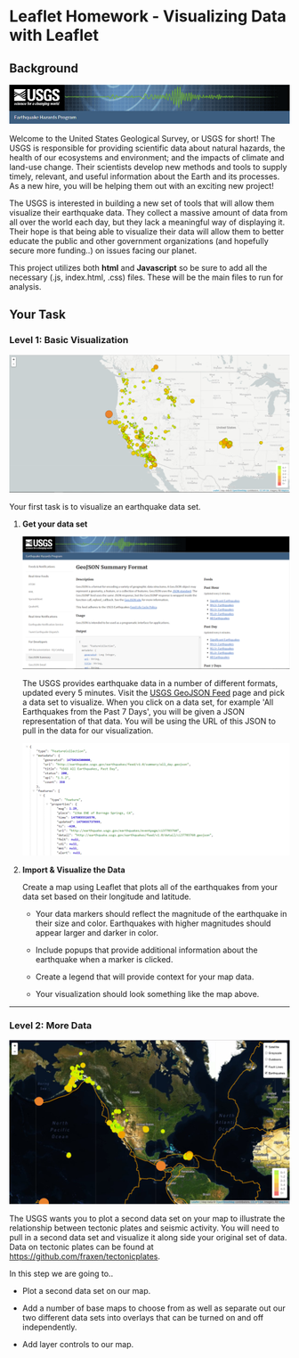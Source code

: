 # Leaflet Homework - Visualizing Data with Leaflet

## Background

![USGS Logo](https://github.com/JonRinko/leaflet-challenge/blob/master/USGSheader.PNG)

Welcome to the United States Geological Survey, or USGS for short! The USGS is responsible for providing scientific data about natural hazards, the health of our ecosystems and environment; and the impacts of climate and land-use change. Their scientists develop new methods and tools to supply timely, relevant, and useful information about the Earth and its processes. As a new hire, you will be helping them out with an exciting new project!

The USGS is interested in building a new set of tools that will allow them visualize their earthquake data. They collect a massive amount of data from all over the world each day, but they lack a meaningful way of displaying it. Their hope is that being able to visualize their data will allow them to better educate the public and other government organizations (and hopefully secure more funding..) on issues facing our planet.

This project utilizes both **html** and **Javascript** so be sure to add all the necessary (.js, index.html, .css) files. These will be the main files to run for analysis.

## Your Task

### Level 1: Basic Visualization

<!-- ![2-BasicMap](Images/2-BasicMap.png) -->
![basicMap](https://github.com/JonRinko/leaflet-challenge/blob/master/Leaflet-Step-2/Images/2-BasicMap.png)

Your first task is to visualize an earthquake data set.

1. **Get your data set**

   <!-- ![3-Data](Images/3-Data.png) -->
   ![3Data](https://github.com/JonRinko/leaflet-challenge/blob/master/Leaflet-Step-2/Images/3-Data.png)

   The USGS provides earthquake data in a number of different formats, updated every 5 minutes. Visit the [USGS GeoJSON Feed](http://earthquake.usgs.gov/earthquakes/feed/v1.0/geojson.php) page and pick a data set to visualize. When you click on a data set, for example 'All Earthquakes from the Past 7 Days', you will be given a JSON representation of that data. You will be using the URL of this JSON to pull in the data for our visualization.

   <!-- ![4-JSON](Images/4-JSON.png) -->
   ![4-JsonLink](https://github.com/JonRinko/leaflet-challenge/blob/master/Leaflet-Step-2/Images/4-JSON.png)

2. **Import & Visualize the Data**

   Create a map using Leaflet that plots all of the earthquakes from your data set based on their longitude and latitude.

   * Your data markers should reflect the magnitude of the earthquake in their size and color. Earthquakes with higher magnitudes should appear larger and darker in color.

   * Include popups that provide additional information about the earthquake when a marker is clicked.

   * Create a legend that will provide context for your map data.

   * Your visualization should look something like the map above.

- - -

### Level 2: More Data

<!-- ![5-Advanced](Images/5-Advanced.png) -->
![5-Advanced](https://github.com/JonRinko/leaflet-challenge/blob/master/Leaflet-Step-2/Images/5-Advanced.png)

The USGS wants you to plot a second data set on your map to illustrate the relationship between tectonic plates and seismic activity. You will need to pull in a second data set and visualize it along side your original set of data. Data on tectonic plates can be found at <https://github.com/fraxen/tectonicplates>.

In this step we are going to..

* Plot a second data set on our map.

* Add a number of base maps to choose from as well as separate out our two different data sets into overlays that can be turned on and off independently.

* Add layer controls to our map.


